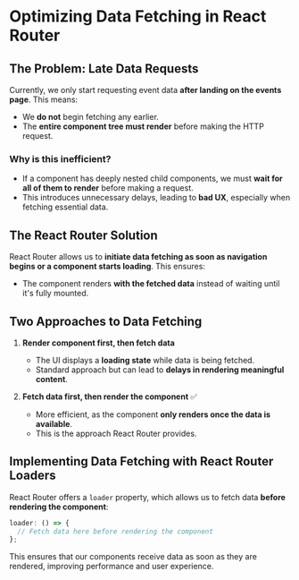 # Optimizing Data Fetching in React Router

## The Problem: Late Data Requests

Currently, we only start requesting event data **after landing on the events page**. This means:

- We **do not** begin fetching any earlier.
- The **entire component tree must render** before making the HTTP request.

### Why is this inefficient?

- If a component has deeply nested child components, we must **wait for all of them to render** before making a request.
- This introduces unnecessary delays, leading to **bad UX**, especially when fetching essential data.

## The React Router Solution

React Router allows us to **initiate data fetching as soon as navigation begins or a component starts loading**. This ensures:

- The component renders **with the fetched data** instead of waiting until it's fully mounted.

## Two Approaches to Data Fetching

1. **Render component first, then fetch data**

   - The UI displays a **loading state** while data is being fetched.
   - Standard approach but can lead to **delays in rendering meaningful content**.

2. **Fetch data first, then render the component** ✅
   - More efficient, as the component **only renders once the data is available**.
   - This is the approach React Router provides.

## Implementing Data Fetching with React Router Loaders

React Router offers a `loader` property, which allows us to fetch data **before rendering the component**:

```jsx
loader: () => {
  // Fetch data here before rendering the component
};
```

This ensures that our components receive data as soon as they are rendered, improving performance and user experience.

